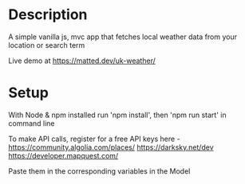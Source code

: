 # Description
A simple vanilla js, mvc app that fetches local weather data from your location or search term

Live demo at https://matted.dev/uk-weather/

# Setup
With Node & npm installed run 'npm install', then 'npm run start' in command line

To make API calls, register for a free API keys here - 
https://community.algolia.com/places/
https://darksky.net/dev
https://developer.mapquest.com/

Paste them in the corresponding variables in the Model
